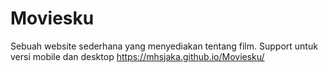 # Moviesku
Sebuah website sederhana yang menyediakan tentang film.
Support untuk versi mobile dan desktop
https://mhsjaka.github.io/Moviesku/

